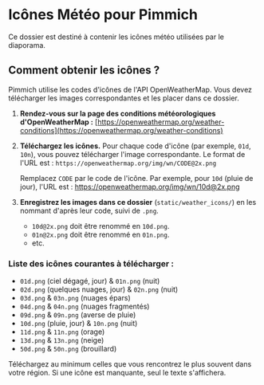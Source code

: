 # Icônes Météo pour Pimmich

Ce dossier est destiné à contenir les icônes météo utilisées par le diaporama.

## Comment obtenir les icônes ?

Pimmich utilise les codes d'icônes de l'API OpenWeatherMap. Vous devez télécharger les images correspondantes et les placer dans ce dossier.

1.  **Rendez-vous sur la page des conditions météorologiques d'OpenWeatherMap :**
    [https://openweathermap.org/weather-conditions](https://openweathermap.org/weather-conditions)

2.  **Téléchargez les icônes.** Pour chaque code d'icône (par exemple, `01d`, `10n`), vous pouvez télécharger l'image correspondante. Le format de l'URL est :
    `https://openweathermap.org/img/wn/CODE@2x.png`

    Remplacez `CODE` par le code de l'icône. Par exemple, pour `10d` (pluie de jour), l'URL est :
    https://openweathermap.org/img/wn/10d@2x.png

3.  **Enregistrez les images dans ce dossier** (`static/weather_icons/`) en les nommant d'après leur code, suivi de `.png`.
    -   `10d@2x.png` doit être renommé en `10d.png`.
    -   `01n@2x.png` doit être renommé en `01n.png`.
    -   etc.

### Liste des icônes courantes à télécharger :

*   `01d.png` (ciel dégagé, jour) & `01n.png` (nuit)
*   `02d.png` (quelques nuages, jour) & `02n.png` (nuit)
*   `03d.png` & `03n.png` (nuages épars)
*   `04d.png` & `04n.png` (nuages fragmentés)
*   `09d.png` & `09n.png` (averse de pluie)
*   `10d.png` (pluie, jour) & `10n.png` (nuit)
*   `11d.png` & `11n.png` (orage)
*   `13d.png` & `13n.png` (neige)
*   `50d.png` & `50n.png` (brouillard)

Téléchargez au minimum celles que vous rencontrez le plus souvent dans votre région. Si une icône est manquante, seul le texte s'affichera.